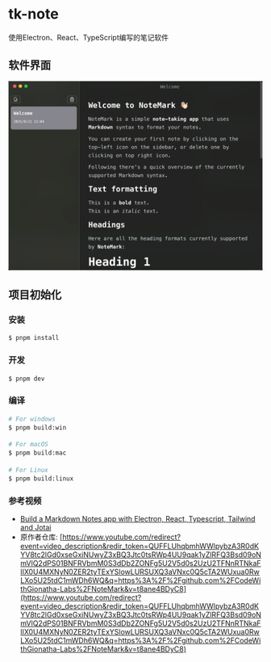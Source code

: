 # tk-note

使用Electron、React、TypeScript编写的笔记软件

## 软件界面

![](assets/img.png)

## 项目初始化

### 安装

```bash
$ pnpm install
```

### 开发

```bash
$ pnpm dev
```

### 编译

```bash
# For windows
$ pnpm build:win

# For macOS
$ pnpm build:mac

# For Linux
$ pnpm build:linux
```

### 参考视频

- [Build a Markdown Notes app with Electron, React, Typescript, Tailwind and Jotai](https://www.youtube.com/watch?v=t8ane4BDyC8&list=PLwBOMXP2JlCOxQm3z4YGzxozCKbLbC7B5)
- 原作者仓库: [https://www.youtube.com/redirect?event=video_description&redir_token=QUFFLUhqbmhWWlpybzA3R0dKYV8tc2lGd0xseGxiNUwyZ3xBQ3Jtc0tsRWp4UU9qak1yZlRFQ3Bsd09oNmVlQ2dPS01BNFRVbmM0S3dDb2ZONFg5U2V5d0s2UzU2TFNnRTNkaFlIX0U4MXNyN0ZER2tyTExYSlowLURSUXQ3aVNxc0Q5cTA2WUxua0RwLXo5U25tdC1mWDh6WQ&q=https%3A%2F%2Fgithub.com%2FCodeWithGionatha-Labs%2FNoteMark&v=t8ane4BDyC8](https://www.youtube.com/redirect?event=video_description&redir_token=QUFFLUhqbmhWWlpybzA3R0dKYV8tc2lGd0xseGxiNUwyZ3xBQ3Jtc0tsRWp4UU9qak1yZlRFQ3Bsd09oNmVlQ2dPS01BNFRVbmM0S3dDb2ZONFg5U2V5d0s2UzU2TFNnRTNkaFlIX0U4MXNyN0ZER2tyTExYSlowLURSUXQ3aVNxc0Q5cTA2WUxua0RwLXo5U25tdC1mWDh6WQ&q=https%3A%2F%2Fgithub.com%2FCodeWithGionatha-Labs%2FNoteMark&v=t8ane4BDyC8)
